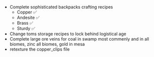 - Complete sophisticated backpacks crafting recipes
    - Copper ✅
    - Andesite ✅
    - Brass ✅
    - Sturdy ✅
- Change toms storage recipes to lock behind logistical age
- Complete large ore veins for coal in swamp most commenly and in all biomes, zinc all biomes, gold in mesa
- retexture the copper_clips file
